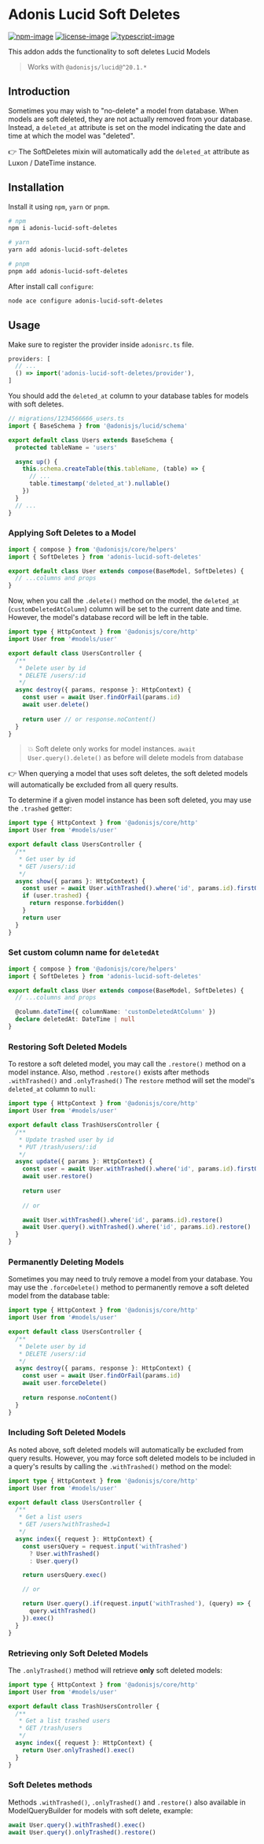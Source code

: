 # Adonis Lucid Soft Deletes

[![npm-image]][npm-url] [![license-image]][license-url] [![typescript-image]][typescript-url]

This addon adds the functionality to soft deletes Lucid Models
> Works with `@adonisjs/lucid@^20.1.*`

## Introduction

Sometimes you may wish to "no-delete" a model from database.
When models are soft deleted, they are not actually removed from your database.
Instead, a `deleted_at` attribute is set on the model indicating the date
and time at which the model was "deleted".

:point_right: The SoftDeletes mixin will automatically add the `deleted_at` attribute
as Luxon / DateTime instance.

## Installation

Install it using `npm`, `yarn` or `pnpm`.

```bash
# npm
npm i adonis-lucid-soft-deletes

# yarn
yarn add adonis-lucid-soft-deletes

# pnpm
pnpm add adonis-lucid-soft-deletes
```

After install call `configure`:

```bash
node ace configure adonis-lucid-soft-deletes
```

## Usage

Make sure to register the provider inside `adonisrc.ts` file.

```ts
providers: [
  // ...
  () => import('adonis-lucid-soft-deletes/provider'),
]
```

You should add the `deleted_at` column to your database tables for models with soft deletes.

```ts
// migrations/1234566666_users.ts
import { BaseSchema } from '@adonisjs/lucid/schema'

export default class Users extends BaseSchema {
  protected tableName = 'users'

  async up() {
    this.schema.createTable(this.tableName, (table) => {
      // ...
      table.timestamp('deleted_at').nullable()
    })
  }
  // ...
}
```

### Applying Soft Deletes to a Model

```ts
import { compose } from '@adonisjs/core/helpers'
import { SoftDeletes } from 'adonis-lucid-soft-deletes'

export default class User extends compose(BaseModel, SoftDeletes) {
  // ...columns and props
}
```

Now, when you call the `.delete()` method on the model, the `deleted_at` (`customDeletedAtColumn`) column
will be set to the current date and time. However, the model's database record will be left in the table.

```ts
import type { HttpContext } from '@adonisjs/core/http'
import User from '#models/user'

export default class UsersController {
  /**
   * Delete user by id
   * DELETE /users/:id
   */
  async destroy({ params, response }: HttpContext) {
    const user = await User.findOrFail(params.id)
    await user.delete()
    
    return user // or response.noContent()
  }
}
```

> :boom: Soft delete only works for model instances. `await User.query().delete()` as before
will delete models from database

:point_right: When querying a model that uses soft deletes, the soft deleted models
will automatically be excluded from all query results.

To determine if a given model instance has been soft deleted, you may use the `.trashed` getter:

```ts
import type { HttpContext } from '@adonisjs/core/http'
import User from '#models/user'

export default class UsersController {
  /**
   * Get user by id
   * GET /users/:id
   */
  async show({ params }: HttpContext) {
    const user = await User.withTrashed().where('id', params.id).firstOrFail()
    if (user.trashed) {
      return response.forbidden()
    }
    return user
  }
}
```

### Set custom column name for `deletedAt`

```ts
import { compose } from '@adonisjs/core/helpers'
import { SoftDeletes } from 'adonis-lucid-soft-deletes'

export default class User extends compose(BaseModel, SoftDeletes) {
  // ...columns and props

  @column.dateTime({ columnName: 'customDeletedAtColumn' })
  declare deletedAt: DateTime | null
}
```

### Restoring Soft Deleted Models

To restore a soft deleted model, you may call the `.restore()` method on a model instance.
Also, method `.restore()` exists after methods `.withTrashed()` and `.onlyTrashed()`
The `restore` method will set the model's `deleted_at` column to `null`:

```ts
import type { HttpContext } from '@adonisjs/core/http'
import User from '#models/user'

export default class TrashUsersController {
  /**
   * Update trashed user by id
   * PUT /trash/users/:id
   */
  async update({ params }: HttpContext) {
    const user = await User.withTrashed().where('id', params.id).firstOrFail()
    await user.restore()
    
    return user
    
    // or

    await User.withTrashed().where('id', params.id).restore()
    await User.query().withTrashed().where('id', params.id).restore()
  }
}
```

### Permanently Deleting Models

Sometimes you may need to truly remove a model from your database.
You may use the `.forceDelete()` method to permanently remove a soft deleted model from the database table:

```ts
import type { HttpContext } from '@adonisjs/core/http'
import User from '#models/user'

export default class UsersController {
  /**
   * Delete user by id
   * DELETE /users/:id
   */
  async destroy({ params, response }: HttpContext) {
    const user = await User.findOrFail(params.id)
    await user.forceDelete()
    
    return response.noContent()
  }
}
```

### Including Soft Deleted Models

As noted above, soft deleted models will automatically be excluded from query results.
However, you may force soft deleted models to be included in a query's results
by calling the `.withTrashed()` method on the model:

```ts
import type { HttpContext } from '@adonisjs/core/http'
import User from '#models/user'

export default class UsersController {
  /**
   * Get a list users
   * GET /users?withTrashed=1
   */
  async index({ request }: HttpContext) {
    const usersQuery = request.input('withTrashed')
      ? User.withTrashed()
      : User.query()

    return usersQuery.exec()

    // or

    return User.query().if(request.input('withTrashed'), (query) => {
      query.withTrashed()
    }).exec()
  }
}
```

### Retrieving only Soft Deleted Models

The `.onlyTrashed()` method will retrieve **only** soft deleted models:

```ts
import type { HttpContext } from '@adonisjs/core/http'
import User from '#models/user'

export default class TrashUsersController {
  /**
   * Get a list trashed users
   * GET /trash/users
   */
  async index({ request }: HttpContext) {
    return User.onlyTrashed().exec()
  }
}
```

### Soft Deletes methods

Methods `.withTrashed()`, `.onlyTrashed()` and `.restore()` also available
in ModelQueryBuilder for models with soft delete, example:

```ts
await User.query().withTrashed().exec()
await User.query().onlyTrashed().restore()
```

[npm-image]: https://img.shields.io/npm/v/adonis-lucid-soft-deletes?logo=npm&style=for-the-badge
[npm-url]: https://www.npmjs.com/package/adonis-lucid-soft-deletes

[license-image]: https://img.shields.io/npm/l/adonis-lucid-soft-deletes?style=for-the-badge&color=blueviolet
[license-url]: https://github.com/lookinlab/adonis-lucid-soft-deletes/blob/develop/LICENSE.md

[typescript-image]: https://img.shields.io/npm/types/adonis-lucid-soft-deletes?color=294E80&label=%20&logo=typescript&style=for-the-badge
[typescript-url]: https://github.com/lookinlab
